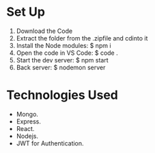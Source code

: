 # Set Up
1. Download the Code
2. Extract the folder from the .zipfile and cdinto it
3. Install the Node modules: $ npm i
4. Open the code in VS Code: $ code .
5. Start the dev server: $ npm start  
6. Back server: $ nodemon server

# Technologies Used
* Mongo.
* Express.
* React.
* Nodejs.
* JWT for Authentication.
